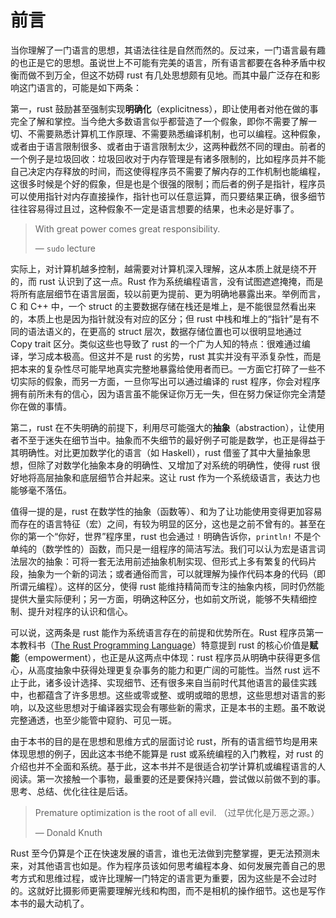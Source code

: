 # 前言
当你理解了一门语言的思想，其语法往往是自然而然的。反过来，一门语言最有趣的也正是它的思想。虽说世上不可能有完美的语言，所有语言都要在各种矛盾中权衡而做不到万全，但这不妨碍 rust 有几处思想颇有见地。而其中最广泛存在和影响这门语言的，可能是如下两条：

第一，rust 鼓励甚至强制实现**明确化**（explicitness），即让使用者对他在做的事完全了解和掌控。当今绝大多数语言似乎都营造了一个假象，即你不需要了解一切、不需要熟悉计算机工作原理、不需要熟悉编译机制，也可以编程。这种假象，或者由于语言限制很多、或者由于语言限制太少，这两种截然不同的理由。前者的一个例子是垃圾回收：垃圾回收对于内存管理是有诸多限制的，比如程序员并不能自己决定内存释放的时间，而这使得程序员不需要了解内存的工作机制也能编程，这很多时候是个好的假象，但是也是个很强的限制；而后者的例子是指针，程序员可以使用指针对内存直接操作，指针也可以任意运算，而只要结果正确，很多细节往往容易得过且过，这种假象不一定是语言想要的结果，也未必是好事了。

> With great power comes great responsibility.
>
> — `sudo` lecture

实际上，对计算机越多控制，越需要对计算机深入理解，这从本质上就是绕不开的，而 rust 认识到了这一点。Rust 作为系统编程语言，没有试图遮遮掩掩，而是将所有底层细节在语言层面，较以前更为提前、更为明确地暴露出来。举例而言，C 和 C++ 中，一个 struct 的主要数据存储在栈还是堆上，是不能很显然看出来的，本质上也是因为指针就没有对应的区分；但 rust 中栈和堆上的“指针”是有不同的语法语义的，在更高的 struct 层次，数据存储位置也可以很明显地通过 Copy trait 区分。类似这些也导致了 rust 的一个广为人知的特点：很难通过编译，学习成本极高。但这并不是 rust 的劣势，rust 其实并没有平添复杂性，而是把本来的复杂性尽可能早地真实完整地暴露给使用者而已。一方面它打碎了一些不切实际的假象，而另一方面，一旦你写出可以通过编译的 rust 程序，你会对程序拥有前所未有的信心，因为语言虽不能保证你万无一失，但在努力保证你完全清楚你在做的事情。

第二，rust 在不失明确的前提下，利用尽可能强大的**抽象**（abstraction），让使用者不至于迷失在细节当中。抽象而不失细节的最好例子可能是数学，也正是得益于其明确性。对比更加数学化的语言（如 Haskell），rust 借鉴了其中大量抽象思想，但除了对数学化抽象本身的明确性、又增加了对系统的明确性，使得 rust 很好地将高层抽象和底层细节合并起来。这让 rust 作为一个系统级语言，表达力也能够毫不落伍。

值得一提的是，rust 在数学性的抽象（函数等）、和为了让功能使用变得更加容易而存在的语言特征（宏）之间，有较为明显的区分，这也是之前不曾有的。甚至在你的第一个“你好，世界”程序里，rust 也会通过 `!` 明确告诉你，`println!` 不是个单纯的（数学性的）函数，而只是一组程序的简洁写法。我们可以认为宏是语言词法层次的抽象：可将一套无法用前述抽象机制实现、但形式上多有繁复的代码片段，抽象为一个新的词法；或者通俗而言，可以就理解为操作代码本身的代码（即所谓元编程）。这样的区分，使得 rust 能维持精简而专注的抽象内核，同时仍然能提供大量实际便利；另一方面，明确这种区分，也如前文所说，能够不失精细控制、提升对程序的认识和信心。

可以说，这两条是 rust 能作为系统语言存在的前提和优势所在。Rust 程序员第一本教科书（[The Rust Programming Language](https://doc.rust-lang.org/book/)）特意提到 rust 的核心价值是**赋能**（empowerment），也正是从这两点中体现：rust 程序员从明确中获得更多信心，从高度抽象中获得处理更复杂事务的能力和更广阔的可能性。当然 rust 远不止于此，诸多设计选择、实现细节、还有很多来自当前时代其他语言的最佳实践中，也都蕴含了许多思想。这些或零或整、或明或暗的思想，这些思想对语言的影响，以及这些思想对于编译器实现会有哪些新的需求，正是本书的主题。虽不敢说完整通透，也至少能管中窥豹、可见一斑。

由于本书的目的是在思想和思维方式的层面讨论 rust，所有的语言细节均是用来体现思想的例子，因此这本书绝不能算是 rust 或系统编程的入门教程，对 rust 的介绍也并不全面和系统。基于此，这本书并不是很适合初学计算机或编程语言的人阅读。第一次接触一个事物，最重要的还是要保持兴趣，尝试做以前做不到的事。思考、总结、优化往往是后话。

> Premature optimization is the root of all evil. （过早优化是万恶之源。）
>
> — Donald Knuth

Rust 至今仍算是个正在快速发展的语言，谁也无法做到完整掌握，更无法预测未来，对其他语言也如是。作为程序员该如何思考编程本身、如何发展完善自己的思考方式和思维过程，或许比理解一门特定的语言更为重要，因为这些是不会过时的。这就好比摄影师更需要理解光线和构图，而不是相机的操作细节。这也是写作本书的最大动机了。
